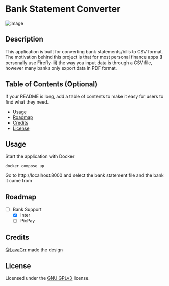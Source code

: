 # Bank Statement Converter
![image](https://github.com/Jahn16/bank-statement-converter/assets/40438992/217dd7f7-9e43-41f2-b312-eec0ec4e41f1)

## Description

This application is built for converting bank statements/bills to  CSV format.  The motivation behind this project is that for most personal finance apps (I personally use Firefly-iii) the way you input data is through a CSV file, however many banks only export data in PDF format.

## Table of Contents (Optional)

If your README is long, add a table of contents to make it easy for users to find what they need.

- [Usage](#usage)
- [Roadmap](#roadmap)
- [Credits](#credits)
- [License](#license)

## Usage

Start the application with Docker

```
docker compose up
```

Go to http://localhost:8000 and select the bank statement file and the bank it came from

## Roadmap

- [ ] Bank Support
  - [x] Inter
  - [ ] PicPay

## Credits

[@LavaGrr](https://github.com/LavaGrr) made the design

## License

Licensed under the [GNU GPLv3](LICENSE) license.

